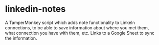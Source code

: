 # linkedin-notes
 A TamperMonkey script which adds note functionality to LinkeIn connections, to be able to save information about where you met them, what connection you have with them, etc. Links to a Google Sheet to sync the information.
